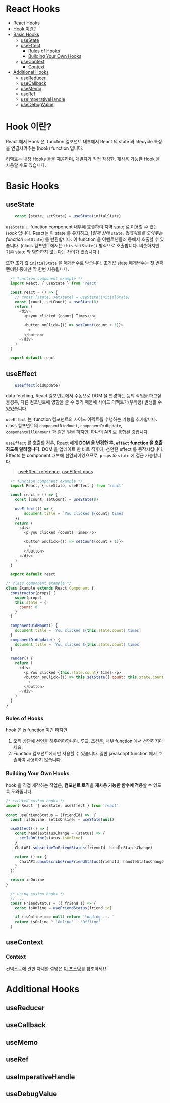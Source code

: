 # React Hooks

- [React Hooks](#react-hooks)
- [Hook 이란?](#hook-이란)
- [Basic Hooks](#basic-hooks)
  - [useState](#usestate)
  - [useEffect](#useeffect)
    - [Rules of Hooks](#rules-of-hooks)
    - [Building Your Own Hooks](#building-your-own-hooks)
  - [useContext](#usecontext)
    - [Context](#context)
- [Additional Hooks](#additional-hooks)
  - [useReducer](#usereducer)
  - [useCallback](#usecallback)
  - [useMemo](#usememo)
  - [useRef](#useref)
  - [useImperativeHandle](#useimperativehandle)
  - [useDebugValue](#usedebugvalue)

# Hook 이란?

React 에서 Hook 은, function 컴포넌트 내부에서 React 의 state 와 lifecycle 특징을 연결시켜주는 (hook) function 입니다.

리액트는 내장 Hooks 들을 제공하며, 개발자가 직접 작성한, 재사용 가능한 Hook 을 사용할 수도 있습니다.

# Basic Hooks

## useState

``` js
    const [state, setState] = useState(initalState) 
```

`useState` 는 function component 내부에 호출하여 지역 state 로 이용할 수 있는 *Hook* 입니다. React는 이 state 를 유지하고, [*현재 상태* `state`, *업데이트를 도와주는 function* `setState`] 를 반환합니다. 이 function 을 이벤트핸들러 등에서 호출할 수 있습니다. (class 컴포넌트에서는 `this.setState()` 방식으로 호출합니다. 비슷하지만 기존 state 와 병합하지 않는다는 차이가 있습니다.)

또한 초기 값 `initialState` 을 매개변수로 받습니다. 초기값 state 매개변수는 첫 번째 렌더링 중에만 딱 한번 사용됩니다.

``` js
  /* function component example */
  import React, { useState } from 'react'

  const react = () => {
    // const [state, setstate] = useState(initialState)
    const [count, setCount] = useState(0)
    return (
      <div>
        <p>you clicked {count} Times</p>

        <button onClick={() => setCount(count + 1)}>
          +
        </button>
      </div>
    )
  }

  export default react
```

## useEffect

``` js
    useEffect(didUpdate) 
```
data fetching, React 컴포넌트에서 수동으로 DOM 을 변경하는  등의 작업을 하고싶을경우, 다른 컴포넌트에 영향을 줄 수 있기 때문에 사이드 이펙트가(부작용) 발생할 수 있었습니다.

`useEffect` 는, function 컴포넌트의 사이드 이펙트를 수행하는 기능을 추가합니다. class 컴포넌트의 `componentDidMount`, `componentDidUpdate`, `componentWillUnmount` 과 같은 일을 하지만, 하나의 API 로 통합된 것입니다.
 
`useEffect` 를 호출할 경우, React 에게 **DOM 을 변경한 후, `effect` function 을 호출하도록 알려줍니다.** DOM 을 업데이트 한 바로 직후에, 선언한 effect 를 동작시킵니다. Effects 는 component 내부에 선언되어있으므로, `props` 와 `state` 에 접근 가능합니다.

> [useEffect reference](https://reactjs.org/docs/hooks-reference.html#useeffect), [useEffect docs](https://reactjs.org/docs/hooks-effect.html)

``` js
  /* function component example */
  import React, { useState, useEffect } from 'react'

  const react = () => {
    const [count, setCount] = useState(0)
    
    useEffect(() => {
        document.title = `You clicked ${count} times`
    })
    return (
      <div>
        <p>you clicked {count} Times</p>

        <button onClick={() => setCount(count + 1)}>
          +
        </button>
      </div>
    )
  }

  export default react
```

``` js
/* class component example */
class Example extends React.Component {
  constructor(props) {
    super(props)
    this.state = {
      count: 0
    }
  }

  componentDidMount() {
    document.title = `You clicked ${this.state.count} times`
  }
  componentDidUpdate() {
    document.title = `You clicked ${this.state.count} times`
  }

  render() {
    return (
      <div>
        <p>You clicked {this.state.count} times</p>
        <button onClick={() => this.setState({ count: this.state.count + 1 })}>
          +
        </button>
      </div>
    )
  }
}
```

### Rules of Hooks

hook 은 js function 이긴 하지만,

1. 오직 상단에 선언을 해주어야합니다. 루프, 조건문, 내부 function 에서 선언하지마세요.
2. Function 컴포넌트에서만 사용할 수 있습니다. 일반 javascript function 에서 호출하여 사용하지 않습니다.

### Building Your Own Hooks

hook 을 직접 제작하는 작업은, **컴포넌트 로직**을 **재사용 가능한 함수에 적용**할 수 있도록 도와줍니다.

``` js
/* created custom hooks */
import React, { useState, useEffect } from 'react'

const useFriendStatus = (friendId) =>  {
  const [isOnline, setIsOnline] = useState(null)

  useEffect(() => {
    const handleStatusChange = (status) => {
      setIsOnline(status.isOnline)
    }
    ChatAPI.subscribeToFriendStatus(friendId, handleStatusChange)

    return () => {
      ChatAPI.unsubscribeFromFriendStatus(friendId, handleStatusChange)
    }
  })

  return isOnline
}
```

``` js
  /* using custom hooks */
  // ...
  const FriendStatus = ({ friend }) => {
    const isOnline = useFriendStatus(friend.id)

    if (isOnline === null) return 'loading ... '
    return isOnline ? 'Online' : 'Offline'
  }
```

## useContext

### Context

컨텍스트에 관한 자세한 설명은 [이 포스팅](./210623_React%20Context.md)를 참조하세요.

# Additional Hooks

## useReducer

## useCallback

## useMemo

## useRef

## useImperativeHandle

## useDebugValue
